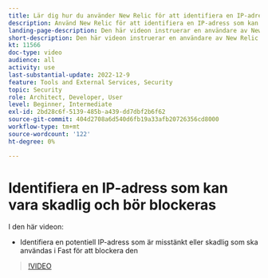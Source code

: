 ```yaml
---
title: Lär dig hur du använder New Relic för att identifiera en IP-adress som behöver blockeras
description: Använd New Relic för att identifiera en IP-adress som kan vara skadlig.  När IP-adressen har fastställts används den i Fastly för att blockera åtkomst till programmet
landing-page-description: Den här videon instruerar en användare av New Relic att hitta potentiella IP-adresser som kan behöva blockeras för att få åtkomst till webbplatsen.
short-description: Den här videon instruerar en användare av New Relic att hitta potentiella IP-adresser som kan behöva blockeras för att få åtkomst till webbplatsen.
kt: 11566
doc-type: video
audience: all
activity: use
last-substantial-update: 2022-12-9
feature: Tools and External Services, Security
topic: Security
role: Architect, Developer, User
level: Beginner, Intermediate
exl-id: 2bd28c6f-5139-485b-a439-dd7dbf2b6f62
source-git-commit: 404d2708a6d540d6fb19a33afb20726356cd8000
workflow-type: tm+mt
source-wordcount: '122'
ht-degree: 0%

---
```


# Identifiera en IP-adress som kan vara skadlig och bör blockeras

I den här videon:

- Identifiera en potentiell IP-adress som är misstänkt eller skadlig &#x200B; som ska användas i Fast för att blockera den

>[!VIDEO](https://video.tv.adobe.com/v/3412088?quality=12&learn=on)
